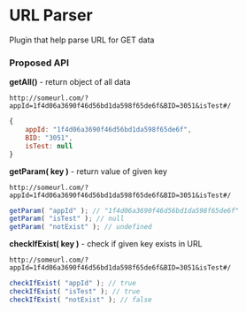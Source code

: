 # URL Parser #

Plugin that help parse URL for GET data

### Proposed API ###

**getAll()** - return object of all data
```
http://someurl.com/?appId=1f4d06a3690f46d56bd1da598f65de6f&BID=3051&isTest#/
```
```javascript
{
	appId: "1f4d06a3690f46d56bd1da598f65de6f",
	BID: "3051",
	isTest: null
}
```

**getParam( key )** - return value of given key
```
http://someurl.com/?appId=1f4d06a3690f46d56bd1da598f65de6f&BID=3051&isTest#/
```
```javascript
getParam( "appId" ); // "1f4d06a3690f46d56bd1da598f65de6f"
getParam( "isTest" ); // null
getParam( "notExist" ); // undefined
```

**checkIfExist( key )** - check if given key exists in URL
```
http://someurl.com/?appId=1f4d06a3690f46d56bd1da598f65de6f&BID=3051&isTest#/
```
```javascript
checkIfExist( "appId" ); // true
checkIfExist( "isTest" ); // true
checkIfExist( "notExist" ); // false
```